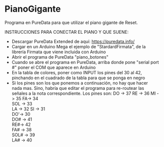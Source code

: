 # PianoGigante
Programa en PureData para que utilizar el piano gigante de Reset.

INSTRUCCIONES PARA CONECTAR EL PIANO Y QUE SUENE:
- Descargar PureData Extended de aquí: https://puredata.info/
- Cargar en un Arduino Mega el ejemplo de "StardardFirmata", de la librería Firmata que viene incluida con Arduino
- Abrir el programa de PureData "piano_botones"
- Cuando se abre el programa en PureData, arriba donde pone "serial port #" poner el COM que aparece en Arduino
- En la tabla de colores, poner como INPUT los pines del 30 al 42, pinchando en el cuadrado de la tabla para que se ponga en negro
- Si los pines son los que ponemos a continuación, no hay que hacer nada mas. Sino, habría que editar el programa para re-routear las señales a la nota correspondiente. Los pines son:
DO -> 37
RE -> 36
MI -> 35
FA-> 34   
SOL -> 33  
LA -> 32
SI -> 31    
DO'-> 30    
DO# -> 41   
RE#-> 42  
FA# -> 38   
SOL# -> 39   
LA# -> 40
